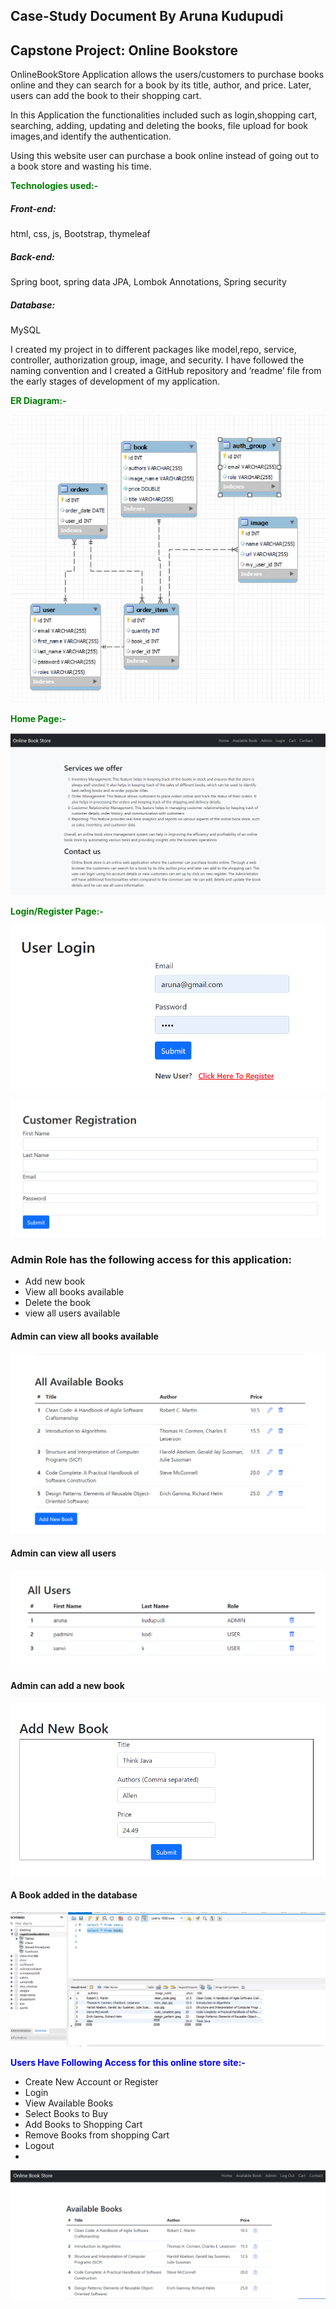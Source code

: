 
## Case-Study Document By Aruna Kudupudi
## Capstone Project: Online Bookstore


OnlineBookStore Application allows the users/customers to purchase books online and they can search for a book by its title, author, and price. Later, users can add the book to their shopping cart.

In this Application the functionalities included such as login,shopping cart, searching, adding, updating and deleting the books,
file upload for book images,and identify the authentication.

Using this website user can purchase a book online instead of going out to a book store and wasting his time.

<span style="color:green">**Technologies used:-**</span>
##### Front-end: 
html, css, js, Bootstrap, thymeleaf 
##### Back-end:
Spring boot, spring data JPA, Lombok Annotations, Spring security
##### Database:
MySQL

I created my project in to different packages like model,repo, service, controller, authorization group, image, 
and security. I have followed the naming convention and I created a GitHub repository and ‘readme’ file  from
the early stages of development of my application.

<span style="color:green">**ER Diagram:-**</span>

![ER_diagram.png](src%2Fmain%2Fresources%2Fstatic%2Fimages%2FER_diagram.png)

<span style="color:green">**Home Page:-**</span>

![home_page.png](src%2Fmain%2Fresources%2Fstatic%2Fimages%2Fhome_page.png)

<span style="color:green">**Login/Register Page:-**</span>

![user_login.png](src%2Fmain%2Fresources%2Fstatic%2Fimages%2Fuser_login.png)

![customer_registration.png](src%2Fmain%2Fresources%2Fstatic%2Fimages%2Fcustomer_registration.png)
### Admin Role has the following access for this application:
 - Add new book 
 - View all books available
 - Delete the  book
 - view all users available
#### Admin can view all books available
![admin_books.png](src%2Fmain%2Fresources%2Fstatic%2Fimages%2Fadmin_books.png)
#### Admin can view all users 
![admin-users.png](src%2Fmain%2Fresources%2Fstatic%2Fimages%2Fadmin-users.png)
#### Admin can add a new book
![addBook.png](src%2Fmain%2Fresources%2Fstatic%2Fimages%2FaddBook.png)
#### A Book added in the database
![capstone_db.png](src%2Fmain%2Fresources%2Fstatic%2Fimages%2Fcapstone_db.png)


<span style="color:blue">**Users Have Following Access for this online store site:-**</span>
- Create New Account or Register
- Login
- View Available Books
- Select Books to Buy
- Add Books to Shopping Cart
- Remove Books from shopping Cart
- Logout
- 
![user_books.png](src%2Fmain%2Fresources%2Fstatic%2Fimages%2Fuser_books.png)
 



